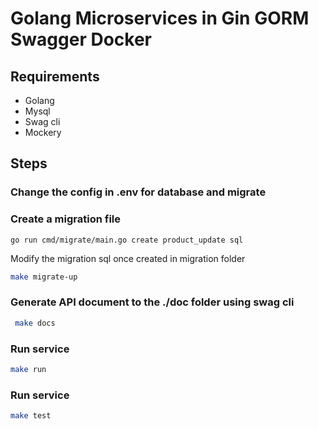 # Golang Microservices in Gin GORM Swagger Docker

## Requirements

* Golang 
* Mysql
* Swag cli
* Mockery

## Steps

### Change the config in .env for database and migrate

### Create a migration file

```
go run cmd/migrate/main.go create product_update sql

```

Modify the migration sql once created in migration folder


```sh
make migrate-up
```

###  Generate API document to the ./doc folder using <strong>swag cli</strong>
```sh
 make docs 
```

###  Run service
```sh
make run 
```

###  Run service
```sh
make test 
```